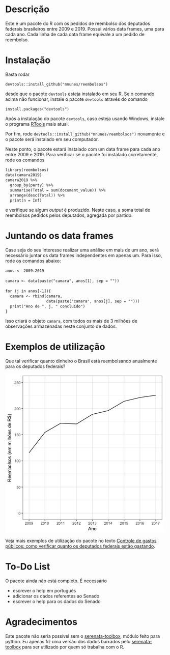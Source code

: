 # Descrição

Este é um pacote do R com os pedidos de reembolso dos deputados federais brasileiros entre 2009 e 2019. Possui vários data frames, uma para cada ano. Cada linha de cada data frame equivale a um pedido de reembolso.

# Instalação

Basta rodar

    devtools::install_github("mnunes/reembolsos")
    
desde que o pacote `devtools` esteja instalado em seu R. Se o comando acima não funcionar, instale o pacote `devtools` através do comando

    install.packages("devtools")
    
Após a instalação do pacote `devtools`, caso esteja usando Windows, instale o programa [RTools](https://cran.r-project.org/bin/windows/Rtools/) mais atual.

Por fim, rode `devtools::install_github("mnunes/reembolsos")` novamente e o pacote será instalado em seu computador.

Neste ponto, o pacote estará instalado com um data frame para cada ano entre 2009 e 2019. Para verificar se o pacote foi instalado corretamente, rode os comandos

    library(reembolsos)
    data(camara2019)
    camara2019 %>% 
      group_by(party) %>% 
      summarise(Total = sum(document_value)) %>%
      arrange(desc(Total)) %>%
      print(n = Inf)

e verifique se algum _output_ é produzido. Neste caso, a soma total de reembolsos pedidos pelos deputados, agregada por partido.

# Juntando os data frames

Case seja do seu interesse realizar uma análise em mais de um ano, será necessário juntar os data frames independentes em apenas um. Para isso, rode os comandos abaixo:

    anos <- 2009:2019
    
    camara <- data(paste("camara", anos[1], sep = ""))
    
    for (j in anos[-1]){
      camara <- rbind(camara,
                      data(paste("camara", anos[j], sep = "")))
      print("Ano de ", j, " concluído")
    }

Isso criará o objeto `camara`, com todos os mais de 3 milhões de observações armazenadas neste conjunto de dados. 

# Exemplos de utilização

Que tal verificar quanto dinheiro o Brasil está reembolsando anualmente para os deputados federais?

![alt text](imagens/reembolsos_totais.png "Como criar um novo relatório - Figura 1")

Veja mais exemplos de utilização do pacote no texto [Controle de gastos públicos: como verificar quanto os deputados federais estão gastando](https://marcusnunes.me/posts/controle-de-gastos-publicos-como-verificar-quanto-os-deputados-federais-estao-gastando/).

# To-Do List

O pacote ainda não está completo. É necessário 

* escrever o help em português
* adicionar os dados referentes ao Senado
* escrever o help para os dados do Senado


# Agradecimentos

Este pacote não seria possível sem o [serenata-toolbox](https://github.com/okfn-brasil/serenata-toolbox), módulo feito para python. Eu apenas fiz uma versão dos dados baixados pelo [serenata-toolbox](https://github.com/okfn-brasil/serenata-toolbox) para ser utilizado por quem só trabalha com o R.


